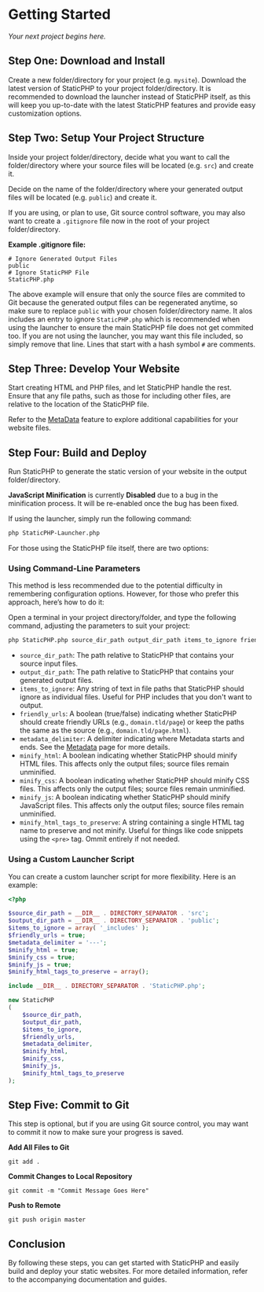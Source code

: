# Getting Started

*Your next project begins here.*

## Step One: Download and Install

Create a new folder/directory for your project (e.g. `mysite`). Download the latest version of StaticPHP to your project folder/directory. It is recommended to download the launcher instead of StaticPHP itself, as this will keep you up-to-date with the latest StaticPHP features and provide easy customization options.

## Step Two: Setup Your Project Structure

Inside your project folder/directory, decide what you want to call the folder/directory where your source files will be located (e.g. `src`) and create it.

Decide on the name of the folder/directory where your generated output files will be located (e.g. `public`) and create it.

If you are using, or plan to use, Git source control software, you may also want to create a `.gitignore` file now in the root of your project folder/directory.

**Example .gitignore file:**

```plaintext
# Ignore Generated Output Files
public
# Ignore StaticPHP File
StaticPHP.php
```

The above example will ensure that only the source files are commited to Git because the generated output files can be regenerated anytime, so make sure to replace `public` with your chosen folder/directory name. It alos includes an entry to ignore `StaticPHP.php` which is recommended when using the launcher to ensure the main StaticPHP file does not get commited too. If you are not using the launcher, you may want this file included, so simply remove that line. Lines that start with a hash symbol `#` are comments.

## Step Three: Develop Your Website

Start creating HTML and PHP files, and let StaticPHP handle the rest. Ensure that any file paths, such as those for including other files, are relative to the location of the StaticPHP file.

Refer to the [MetaData](MetaData.md) feature to explore additional capabilities for your website files.

## Step Four: Build and Deploy

Run StaticPHP to generate the static version of your website in the output folder/directory.

**JavaScript Minification** is currently **Disabled** due to a bug in the minification process. It will be re-enabled once the bug has been fixed.

If using the launcher, simply run the following command:

```bash
php StaticPHP-Launcher.php
```

For those using the StaticPHP file itself, there are two options:

### Using Command-Line Parameters

This method is less recommended due to the potential difficulty in remembering configuration options. However, for those who prefer this approach, here’s how to do it:

Open a terminal in your project directory/folder, and type the following command, adjusting the parameters to suit your project:

```bash
php StaticPHP.php source_dir_path output_dir_path items_to_ignore friendly_urls metadata_delimiter minify_html minify_css minify_js minify_html_tags_to_preserve
```

- `source_dir_path`: The path relative to StaticPHP that contains your source input files.
- `output_dir_path`: The path relative to StaticPHP that contains your generated output files.
- `items_to_ignore`: Any string of text in file paths that StaticPHP should ignore as individual files. Useful for PHP includes that you don't want to output.
- `friendly_urls`: A boolean (true/false) indicating whether StaticPHP should create friendly URLs (e.g., `domain.tld/page`) or keep the paths the same as the source (e.g., `domain.tld/page.html`).
- `metadata_delimiter`: A delimiter indicating where Metadata starts and ends. See the [Metadata](MetaData.md) page for more details.
- `minify_html`: A boolean indicating whether StaticPHP should minify HTML files. This affects only the output files; source files remain unminified.
- `minify_css`: A boolean indicating whether StaticPHP should minify CSS files. This affects only the output files; source files remain unminified.
- `minify_js`: A boolean indicating whether StaticPHP should minify JavaScript files. This affects only the output files; source files remain unminified.
- `minify_html_tags_to_preserve`: A string containing a single HTML tag name to preserve and not minify. Useful for things like code snippets using the `<pre>` tag. Ommit entirely if not needed.

### Using a Custom Launcher Script

You can create a custom launcher script for more flexibility. Here is an example:

```php
<?php

$source_dir_path = __DIR__ . DIRECTORY_SEPARATOR . 'src';
$output_dir_path = __DIR__ . DIRECTORY_SEPARATOR . 'public';
$items_to_ignore = array( '_includes' );
$friendly_urls = true;
$metadata_delimiter = '---';
$minify_html = true;
$minify_css = true;
$minify_js = true;
$minify_html_tags_to_preserve = array();

include __DIR__ . DIRECTORY_SEPARATOR . 'StaticPHP.php';

new StaticPHP
(
    $source_dir_path,
    $output_dir_path,
    $items_to_ignore,
    $friendly_urls,
    $metadata_delimiter,
    $minify_html,
    $minify_css,
    $minify_js,
    $minify_html_tags_to_preserve
);
```

## Step Five: Commit to Git

This step is optional, but if you are using Git source control, you may want to commit it now to make sure your progress is saved.

**Add All Files to Git**

`git add .`

**Commit Changes to Local Repository**

`git commit -m "Commit Message Goes Here"`

**Push to Remote**

`git push origin master`

## Conclusion

By following these steps, you can get started with StaticPHP and easily build and deploy your static websites. For more detailed information, refer to the accompanying documentation and guides.

